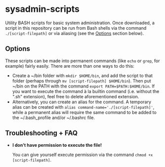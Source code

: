 # sysadmin-scripts
Utility BASH scripts for basic system administration. Once downloaded, a script in this repository can be run from Bash shells via the command `./[script-filepath]` or via aliasing (see the [Options](#options) section below).

## Options
These scripts can be made into permanent commands (like `echo` or `grep`, for example) fairly easily. There are more than one ways to do this:

- Create a ~/bin folder with `mkdir $HOME/bin`, and add the script to that folder (perhaps through `mv [script-filepath] $HOME/bin`). Then put ~/bin on the PATH with the command `export PATH=$PATH:$HOME/bin`. If you want to execute the command à la builtin command (i.e. without the ".sh" extension), feel free to delete aforementioned extension.
- Alternatively, you can create an alias for the command. A temporary alias can be created with `alias command-name='./[script-filepath]'`, while a permanent alias will require the same command to be added to the ~/.bash_profile and/or ~/.bashrc file.

##  Troubleshooting + FAQ
- **I don't have permission to execute the file!** 
   
   You can give yourself execute permission via the command `chmod +x [script-filepath]`.
